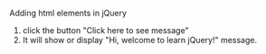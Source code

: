 Adding html elements in jQuery

1. click the button "Click here to see message"
2. It will show or display "Hi, welcome to learn jQuery!" message.
